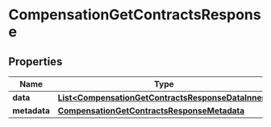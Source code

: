 

# CompensationGetContractsResponse


## Properties

| Name | Type | Description | Notes |
|------------ | ------------- | ------------- | -------------|
|**data** | [**List&lt;CompensationGetContractsResponseDataInner&gt;**](CompensationGetContractsResponseDataInner.md) |  |  [optional] |
|**metadata** | [**CompensationGetContractsResponseMetadata**](CompensationGetContractsResponseMetadata.md) |  |  [optional] |




